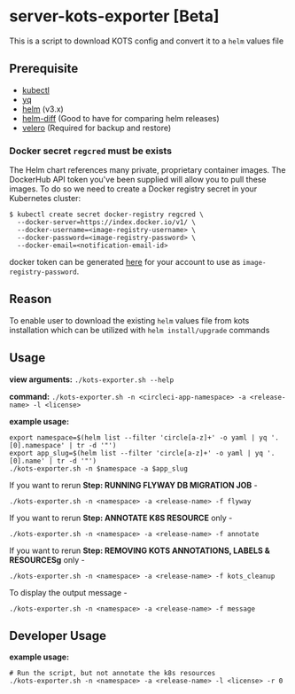 # server-kots-exporter [Beta]

This is a script to download KOTS config and convert it to a `helm` values file

## Prerequisite
- [kubectl](https://kubernetes.io/docs/tasks/tools/#kubectl)
- [yq](https://github.com/mikefarah/yq#install)
- [helm](https://github.com/helm/helm#install) (v3.x)
- [helm-diff](https://github.com/databus23/helm-diff#install) (Good to have for comparing helm releases)
- [velero](https://velero.io/docs/v1.6/contributions/minio/#back-up) (Required for backup and restore)

### Docker secret `regcred` must be exists
The Helm chart references many private, proprietary container images. The DockerHub
API token you've been supplied will allow you to pull these images. To do so we need
to create a Docker registry secret in your Kubernetes cluster:

```
$ kubectl create secret docker-registry regcred \
  --docker-server=https://index.docker.io/v1/ \
  --docker-username=<image-registry-username> \
  --docker-password=<image-registry-password> \
  --docker-email=<notification-email-id>
```

docker token can be generated [here](https://hub.docker.com/settings/security) for your account to use as `image-registry-password`.

## Reason
To enable user to download the existing `helm` values file from kots installation which can be utilized with `helm install/upgrade` commands

## Usage

**view arguments:** `./kots-exporter.sh --help`

**command:** `./kots-exporter.sh -n <circleci-app-namespace> -a <release-name> -l <license>`

**example usage:**
```
export namespace=$(helm list --filter 'circle[a-z]+' -o yaml | yq '.[0].namespace' | tr -d '"')
export app_slug=$(helm list --filter 'circle[a-z]+' -o yaml | yq '.[0].name' | tr -d '"')
./kots-exporter.sh -n $namespace -a $app_slug
```

If you want to rerun **Step: RUNNING FLYWAY DB MIGRATION JOB** -
```
./kots-exporter.sh -n <namespace> -a <release-name> -f flyway
```

If you want to rerun **Step: ANNOTATE K8S RESOURCE** only -
```
./kots-exporter.sh -n <namespace> -a <release-name> -f annotate
```

If you want to rerun **Step: REMOVING KOTS ANNOTATIONS, LABELS & RESOURCESg** only -
```
./kots-exporter.sh -n <namespace> -a <release-name> -f kots_cleanup
```

To display the output message -
```
./kots-exporter.sh -n <namespace> -a <release-name> -f message
```

## Developer Usage

**example usage:**
```
# Run the script, but not annotate the k8s resources
./kots-exporter.sh -n <namespace> -a <release-name> -l <license> -r 0
```